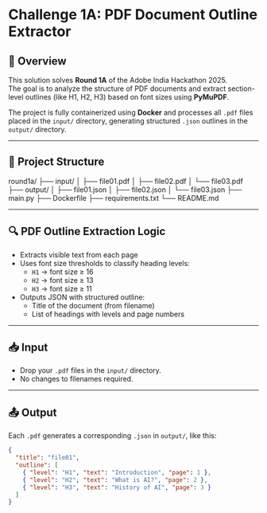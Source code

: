 # Challenge 1A: PDF Document Outline Extractor

## 🧠 Overview
This solution solves **Round 1A** of the Adobe India Hackathon 2025.  
The goal is to analyze the structure of PDF documents and extract section-level outlines (like H1, H2, H3) based on font sizes using **PyMuPDF**.

The project is fully containerized using **Docker** and processes all `.pdf` files placed in the `input/` directory, generating structured `.json` outlines in the `output/` directory.

---

## 📁 Project Structure

round1a/
├── input/
│ ├── file01.pdf
│ ├── file02.pdf
│ └── file03.pdf
├── output/
│ ├── file01.json
│ ├── file02.json
│ └── file03.json
├── main.py
├── Dockerfile
├── requirements.txt
└── README.md

---

## 🔍 PDF Outline Extraction Logic

- Extracts visible text from each page
- Uses font size thresholds to classify heading levels:
  - `H1` → font size ≥ 16
  - `H2` → font size ≥ 13
  - `H3` → font size ≥ 11
- Outputs JSON with structured outline:
  - Title of the document (from filename)
  - List of headings with levels and page numbers

---

## 📥 Input

- Drop your `.pdf` files in the `input/` directory.
- No changes to filenames required.

---

## 📤 Output

Each `.pdf` generates a corresponding `.json` in `output/`, like this:

```json
{
  "title": "file01",
  "outline": [
    { "level": "H1", "text": "Introduction", "page": 1 },
    { "level": "H2", "text": "What is AI?", "page": 2 },
    { "level": "H3", "text": "History of AI", "page": 3 }
  ]
}
